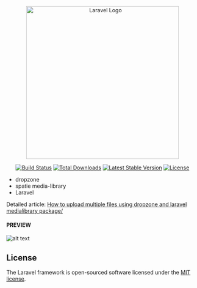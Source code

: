 <p align="center"><a href="https://laravel.com" target="_blank"><img src="https://raw.githubusercontent.com/laravel/art/master/logo-lockup/5%20SVG/2%20CMYK/1%20Full%20Color/laravel-logolockup-cmyk-red.svg" width="400" alt="Laravel Logo"></a></p>

<p align="center">
<a href="https://travis-ci.org/laravel/framework"><img src="https://travis-ci.org/laravel/framework.svg" alt="Build Status"></a>
<a href="https://packagist.org/packages/laravel/framework"><img src="https://img.shields.io/packagist/dt/laravel/framework" alt="Total Downloads"></a>
<a href="https://packagist.org/packages/laravel/framework"><img src="https://img.shields.io/packagist/v/laravel/framework" alt="Latest Stable Version"></a>
<a href="https://packagist.org/packages/laravel/framework"><img src="https://img.shields.io/packagist/l/laravel/framework" alt="License"></a>
</p>



- dropzone
- spatie media-library
- Laravel

Detailed article: <a href="https://hassam.me/multiple-files-uploadusing-dropzone-and-laravel-medialibrary-package" target="_blank">How to upload multiple files using dropzone and laravel medialibrary package/</a>

#### PREVIEW
![alt text](https://github.com/hassamulhaq/laravel-dropzone-media-demo/blob/main/public/preview_upload_multi_files_dropzone_laravel_gif.gif?raw=true)


## License

The Laravel framework is open-sourced software licensed under the [MIT license](https://opensource.org/licenses/MIT).
